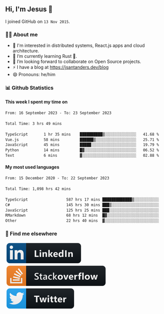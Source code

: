 ## Hi, I'm Jesus 👋

I joined GitHub on `13 Nov 2015`.

<!-- Talking about you -->

### 👨‍💻 About me

- 👦 I'm interested in distributed systems, React.js apps and cloud architecture.
- 🌱 I’m currently learning Rust 🦀.
- 👯 I’m looking forward to collaborate on Open Source projects.
- ⚡️ I have a blog at <https://jsantanders.dev/blog>
- 😄 Pronouns: he/him

### 📊 Github Statistics

#### This week I spent my time on

<!--START_SECTION:weekly-->

```txt
From: 16 September 2023 - To: 23 September 2023

Total Time: 3 hrs 49 mins

TypeScript       1 hr 35 mins    ██████████▒░░░░░░░░░░░░░░   41.68 %
Vue.js           58 mins         ██████▒░░░░░░░░░░░░░░░░░░   25.71 %
JavaScript       45 mins         █████░░░░░░░░░░░░░░░░░░░░   19.79 %
Python           14 mins         █▓░░░░░░░░░░░░░░░░░░░░░░░   06.52 %
Text             6 mins          ▓░░░░░░░░░░░░░░░░░░░░░░░░   02.88 %
```

<!--END_SECTION:weekly-->

#### My most used languages

<!--START_SECTION:alltime-->

```txt
From: 15 December 2020 - To: 22 September 2023

Total Time: 1,098 hrs 42 mins

TypeScript                 587 hrs 17 mins █████████████▒░░░░░░░░░░░   53.45 %
C#                         145 hrs 30 mins ███▒░░░░░░░░░░░░░░░░░░░░░   13.24 %
JavaScript                 125 hrs 25 mins ███░░░░░░░░░░░░░░░░░░░░░░   11.41 %
RMarkdown                  68 hrs 12 mins  █▓░░░░░░░░░░░░░░░░░░░░░░░   06.21 %
Other                      22 hrs 40 mins  ▓░░░░░░░░░░░░░░░░░░░░░░░░   02.06 %
```

<!--END_SECTION:alltime-->

### 📢 Find me elsewhere

<p>
  <a target="_blank" href="https://linkedin.com/in/jsantanders">
    <img src="https://github.com/jsantanders/jsantanders/blob/master/img/linkedin.svg" alt="LinkedIn" style="vertical-align:top; margin:4px">
  </a>
  
  <a target="_blank" href="https://stackoverflow.com/users/7318331/jesus-santander">
    <img src="https://github.com/jsantanders/jsantanders/blob/master/img/stackoverflow.svg" alt="StackOverflow" style="vertical-align:top; margin:4px">
  </a>
  
  <a target="_blank" href="http://twitter.com/jsantanders">
    <img src="https://github.com/jsantanders/jsantanders/blob/master/img/twitter.svg" alt="Twitter" style="vertical-align:top; margin:4px">
  </a>
</p>
